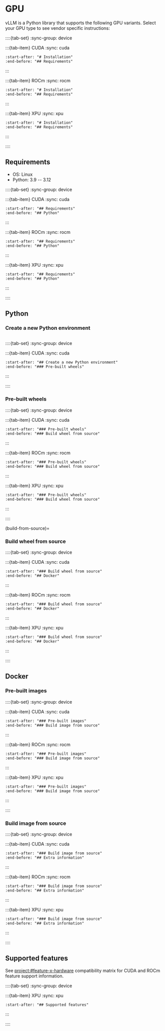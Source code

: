 # GPU

vLLM is a Python library that supports the following GPU variants. Select your GPU type to see vendor specific instructions:

::::{tab-set}
:sync-group: device

:::{tab-item} CUDA
:sync: cuda

```{include} cuda.inc.md
:start-after: "# Installation"
:end-before: "## Requirements"
```

:::

:::{tab-item} ROCm
:sync: rocm

```{include} rocm.inc.md
:start-after: "# Installation"
:end-before: "## Requirements"
```

:::

:::{tab-item} XPU
:sync: xpu

```{include} xpu.inc.md
:start-after: "# Installation"
:end-before: "## Requirements"
```

:::

::::

## Requirements

- OS: Linux
- Python: 3.9 -- 3.12

::::{tab-set}
:sync-group: device

:::{tab-item} CUDA
:sync: cuda

```{include} cuda.inc.md
:start-after: "## Requirements"
:end-before: "## Python"
```

:::

:::{tab-item} ROCm
:sync: rocm

```{include} rocm.inc.md
:start-after: "## Requirements"
:end-before: "## Python"
```

:::

:::{tab-item} XPU
:sync: xpu

```{include} xpu.inc.md
:start-after: "## Requirements"
:end-before: "## Python"
```

:::

::::

## Python

### Create a new Python environment

```{include} ../python_env_setup.inc.md
```

::::{tab-set}
:sync-group: device

:::{tab-item} CUDA
:sync: cuda

```{include} cuda.inc.md
:start-after: "## Create a new Python environment"
:end-before: "### Pre-built wheels"
```

:::

::::

### Pre-built wheels

::::{tab-set}
:sync-group: device

:::{tab-item} CUDA
:sync: cuda

```{include} cuda.inc.md
:start-after: "### Pre-built wheels"
:end-before: "### Build wheel from source"
```

:::

:::{tab-item} ROCm
:sync: rocm

```{include} rocm.inc.md
:start-after: "### Pre-built wheels"
:end-before: "### Build wheel from source"
```

:::

:::{tab-item} XPU
:sync: xpu

```{include} xpu.inc.md
:start-after: "### Pre-built wheels"
:end-before: "### Build wheel from source"
```

:::

::::

(build-from-source)=

### Build wheel from source

::::{tab-set}
:sync-group: device

:::{tab-item} CUDA
:sync: cuda

```{include} cuda.inc.md
:start-after: "### Build wheel from source"
:end-before: "## Docker"
```

:::

:::{tab-item} ROCm
:sync: rocm

```{include} rocm.inc.md
:start-after: "### Build wheel from source"
:end-before: "## Docker"
```

:::

:::{tab-item} XPU
:sync: xpu

```{include} xpu.inc.md
:start-after: "### Build wheel from source"
:end-before: "## Docker"
```

:::

::::

## Docker

### Pre-built images

::::{tab-set}
:sync-group: device

:::{tab-item} CUDA
:sync: cuda

```{include} cuda.inc.md
:start-after: "### Pre-built images"
:end-before: "### Build image from source"
```

:::

:::{tab-item} ROCm
:sync: rocm

```{include} rocm.inc.md
:start-after: "### Pre-built images"
:end-before: "### Build image from source"
```

:::

:::{tab-item} XPU
:sync: xpu

```{include} xpu.inc.md
:start-after: "### Pre-built images"
:end-before: "### Build image from source"
```

:::

::::

### Build image from source

::::{tab-set}
:sync-group: device

:::{tab-item} CUDA
:sync: cuda

```{include} cuda.inc.md
:start-after: "### Build image from source"
:end-before: "## Extra information"
```

:::

:::{tab-item} ROCm
:sync: rocm

```{include} rocm.inc.md
:start-after: "### Build image from source"
:end-before: "## Extra information"
```

:::

:::{tab-item} XPU
:sync: xpu

```{include} xpu.inc.md
:start-after: "### Build image from source"
:end-before: "## Extra information"
```

:::

::::

## Supported features

See <project:#feature-x-hardware> compatibility matrix for CUDA and ROCm feature support information.

::::{tab-set}
:sync-group: device

:::{tab-item} XPU
:sync: xpu

```{include} xpu.inc.md
:start-after: "## Supported features"
```

:::

::::
